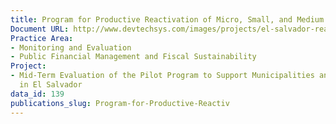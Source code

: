 ```yaml
---
title: Program for Productive Reactivation of Micro, Small, and Medium Businesses
Document URL: http://www.devtechsys.com/images/projects/el-salvador-reactivation-of-micro-small-and-medium-businesses.pdf
Practice Area:
- Monitoring and Evaluation
- Public Financial Management and Fiscal Sustainability
Project:
- Mid-Term Evaluation of the Pilot Program to Support Municipalities and Small Enterprises
  in El Salvador
data_id: 139
publications_slug: Program-for-Productive-Reactiv
---
```


